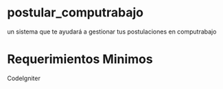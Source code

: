 postular_computrabajo
=====================

un sistema que te ayudará a gestionar tus postulaciones en computrabajo

Requerimientos Minimos
======================

CodeIgniter